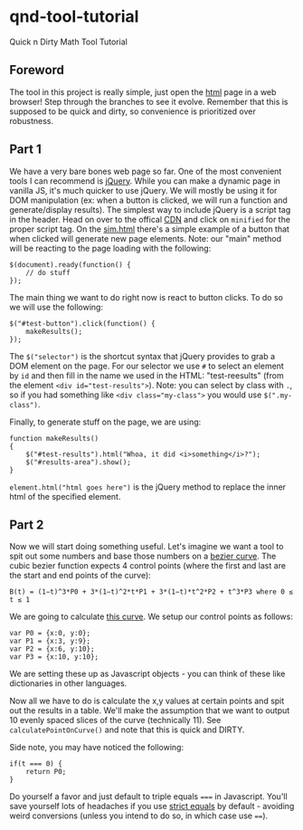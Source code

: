 # qnd-tool-tutorial
Quick n Dirty Math Tool Tutorial

## Foreword
The tool in this project is really simple, just open the [html](./sim.html) page in a web browser!  Step through the branches to see it evolve.  Remember that this is supposed to be quick and dirty, so convenience is prioritized over robustness.

## Part 1
We have a very bare bones web page so far.  One of the most convenient tools I can recommend is [jQuery](https://jquery.com/).  While you can make a dynamic page in vanilla JS, it's much quicker to use jQuery.  We will mostly be using it for DOM manipulation (ex: when a button is clicked, we will run a function and generate/display results).  The simplest way to include jQuery is a script tag in the header.  Head on over to the offical [CDN](https://releases.jquery.com/) and click on `minified` for the proper script tag.  On the [sim.html](./sim.html) there's a simple example of a button that when clicked will generate new page elements.  Note: our "main" method will be reacting to the page loading with the following:
```
$(document).ready(function() {
    // do stuff
});
```

The main thing we want to do right now is react to button clicks.  To do so we will use the following:
```
$("#test-button").click(function() {
    makeResults();
});
```
The `$("selector")` is the shortcut syntax that jQuery provides to grab a DOM element on the page.  For our selector we use `#` to select an element by `id` and then fill in the name we used in the HTML: "test-reesults" (from the element `<div id="test-results">`).  Note: you can select by class with `.`, so if you had something like `<div class="my-class">` you would use `$(".my-class")`.

Finally, to generate stuff on the page, we are using:
```
function makeResults()
{
    $("#test-results").html("Whoa, it did <i>something</i>?");
    $("#results-area").show();
}
```
`element.html("html goes here")` is the jQuery method to replace the inner html of the specified element.

## Part 2
Now we will start doing something useful.  Let's imagine we want a tool to spit out some numbers and base those numbers on a [bezier curve](https://en.wikipedia.org/wiki/B%C3%A9zier_curve).  The cubic bezier function expects 4 control points (where the first and last are the start and end points of the curve):
```
B(t) = (1−t)^3*P0 + 3*(1−t)^2*t*P1 + 3*(1−t)*t^2*P2 + t^3*P3 where 0 ≤ t ≤ 1
```
We are going to calculate [this curve](https://www.desmos.com/calculator/yxgjpzx162).  We setup our control points as follows:
```
var P0 = {x:0, y:0};
var P1 = {x:3, y:9};
var P2 = {x:6, y:10};
var P3 = {x:10, y:10};
```
We are setting these up as Javascript objects - you can think of these like dictionaries in other languages.

Now all we have to do is calculate the x,y values at certain points and spit out the results in a table.  We'll make the assumption that we want to output 10 evenly spaced slices of the curve (technically 11).  See `calculatePointOnCurve()` and note that this is quick and DIRTY.

Side note, you may have noticed the following:
```
if(t === 0) {
    return P0;
}
```
Do yourself a favor and just default to triple equals `===` in Javascript.  You'll save yourself lots of headaches if you use [strict equals](https://developer.mozilla.org/en-US/docs/Web/JavaScript/Reference/Operators/Strict_equality) by default - avoiding weird conversions (unless you intend to do so, in which case use `==`).
